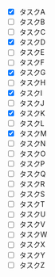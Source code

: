 - [x] タスクA
- [ ] タスクB
- [ ] タスクC
- [x] タスクD
- [ ] タスクE
- [ ] タスクF
- [x] タスクG
- [ ] タスクH
- [x] タスクI
- [ ] タスクJ
- [x] タスクK
- [ ] タスクL
- [x] タスクM
- [ ] タスクN
- [ ] タスクO
- [ ] タスクP
- [ ] タスクQ
- [ ] タスクR
- [ ] タスクS
- [ ] タスクT
- [ ] タスクU
- [ ] タスクV
- [ ] タスクW
- [ ] タスクX
- [ ] タスクY
- [ ] タスクZ
